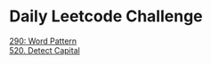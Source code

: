 # Daily Leetcode Challenge

[290: Word Pattern](src/main/resources/daily_leetcode_challenge/leetcode-day01-290-Word-Pattern.md) <br/>
[520. Detect Capital](src/main/resources/daily_leetcode_challenge/leetcode-day02-520-Detect-Capital.md) <br/>